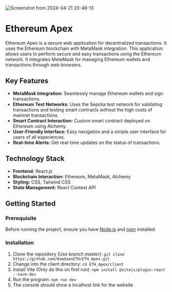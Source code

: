 ![Screenshot from 2024-04-21 20-46-13](https://github.com/HamdaanETH/ETH_Apex/assets/126102400/1fda1fe0-6bc6-4da1-b26a-c5c9c3624827)


# Ethereum Apex

Ethereum Apex is a secure web application for decentralized transactions. It uses the Ethereum blockchain with MetaMask integration. This application allows users to perform secure and easy transactions using the Ethereum network. It integrates MetaMask for managing Ethereum wallets and transactions through web browsers.

## Key Features

- **MetaMask Integration:** Seamlessly manage Ethereum wallets and sign transactions.
- **Ethereum Test Networks:** Uses the Sepolia test network for validating transactions and testing smart contracts without the high costs of mainnet transactions.
- **Smart Contract Interaction:** Custom smart contract deployed on Ethereum using Alchemy.
- **User-Friendly Interface:** Easy navigation and a simple user interface for users of all experiences.
- **Real-time Alerts:** Get real-time updates on the status of transactions.

## Technology Stack

- **Frontend:** React.js
- **Blockchain Interaction:** Ethereum, MetaMask, Alchemy
- **Styling:** CSS, Tailwind CSS
- **State Management:** React Context API

## Getting Started

### Prerequisite

Before running the project, ensure you have [Node.js](https://nodejs.org/) and [npm](https://npmjs.com/) installed.

### Installation

1. Clone the repository (Use branch *master*):
   ```git clone https://github.com/HamdaanETH/ETH_Apex.git```
2. Change into the client directory:
   ```cd ETH_Apex/client```
3. Install Vite (Only do this on first run):
   ```npm install @vitejs/plugin-react --save-dev```
4. Run the program:
   ```npm run dev```
5. The console should show a localhost link for the website